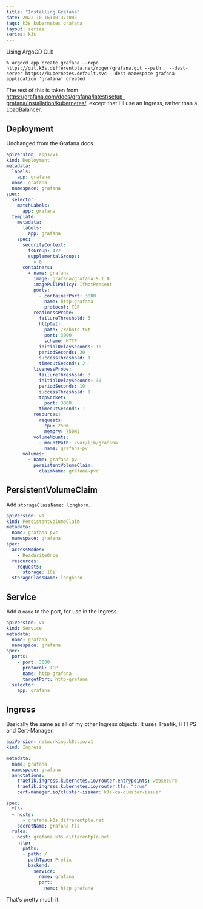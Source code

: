 ```yaml
---
title: "Installing Grafana"
date: 2022-10-16T10:37:00Z
tags: k3s kubernetes grafana
layout: series
series: k3s
---
```


Using ArgoCD CLI:

```
% argocd app create grafana --repo https://git.k3s.differentpla.net/roger/grafana.git --path . --dest-server https://kubernetes.default.svc --dest-namespace grafana
application 'grafana' created
```

The rest of this is taken from <https://grafana.com/docs/grafana/latest/setup-grafana/installation/kubernetes/>, except that I'll use an Ingress, rather than a LoadBalancer.

## Deployment

Unchanged from the Grafana docs.

```yaml
apiVersion: apps/v1
kind: Deployment
metadata:
  labels:
    app: grafana
  name: grafana
  namespace: grafana
spec:
  selector:
    matchLabels:
      app: grafana
  template:
    metadata:
      labels:
        app: grafana
    spec:
      securityContext:
        fsGroup: 472
        supplementalGroups:
          - 0
      containers:
        - name: grafana
          image: grafana/grafana:9.1.0
          imagePullPolicy: IfNotPresent
          ports:
            - containerPort: 3000
              name: http-grafana
              protocol: TCP
          readinessProbe:
            failureThreshold: 3
            httpGet:
              path: /robots.txt
              port: 3000
              scheme: HTTP
            initialDelaySeconds: 10
            periodSeconds: 30
            successThreshold: 1
            timeoutSeconds: 2
          livenessProbe:
            failureThreshold: 3
            initialDelaySeconds: 30
            periodSeconds: 10
            successThreshold: 1
            tcpSocket:
              port: 3000
            timeoutSeconds: 1
          resources:
            requests:
              cpu: 250m
              memory: 750Mi
          volumeMounts:
            - mountPath: /var/lib/grafana
              name: grafana-pv
      volumes:
        - name: grafana-pv
          persistentVolumeClaim:
            claimName: grafana-pvc
```

## PersistentVolumeClaim

Add `storageClassName: longhorn`.

```yaml
apiVersion: v1
kind: PersistentVolumeClaim
metadata:
  name: grafana-pvc
  namespace: grafana
spec:
  accessModes:
    - ReadWriteOnce
  resources:
    requests:
      storage: 1Gi
  storageClassName: longhorn
```

## Service

Add a `name` to the port, for use in the Ingress.

```yaml
apiVersion: v1
kind: Service
metadata:
  name: grafana
  namespace: grafana
spec:
  ports:
    - port: 3000
      protocol: TCP
      name: http-grafana
      targetPort: http-grafana
  selector:
    app: grafana
```

## Ingress

Basically the same as all of my other Ingress objects: It uses Traefik, HTTPS and Cert-Manager.

```yaml
apiVersion: networking.k8s.io/v1
kind: Ingress

metadata:
  name: grafana
  namespace: grafana
  annotations:
    traefik.ingress.kubernetes.io/router.entrypoints: websecure
    traefik.ingress.kubernetes.io/router.tls: "true"
    cert-manager.io/cluster-issuer: k3s-ca-cluster-issuer

spec:
  tls:
  - hosts:
      - grafana.k3s.differentpla.net
    secretName: grafana-tls
  rules:
  - host: grafana.k3s.differentpla.net
    http:
      paths:
      - path: /
        pathType: Prefix
        backend:
          service:
            name: grafana
            port:
              name: http-grafana
```

That's pretty much it.
